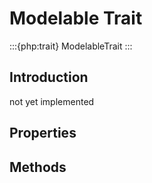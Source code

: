 # Modelable Trait

:::{php:trait} ModelableTrait
:::

## Introduction

not yet implemented

## Properties



## Methods

